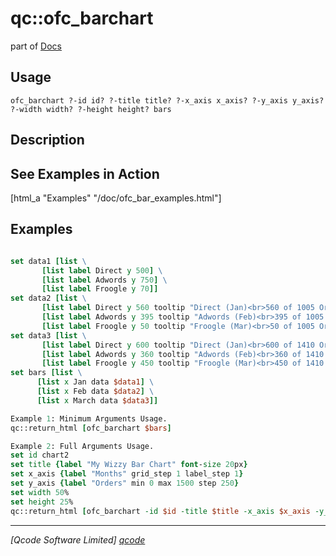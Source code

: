 qc::ofc_barchart
================

part of [Docs](.)

Usage
-----
`
	ofc_barchart ?-id id? ?-title title? ?-x_axis x_axis? ?-y_axis y_axis? ?-width width? ?-height height? bars
    `

Description
-----------
<h2>See Examples in Action</h2>
    [html_a "Examples" "/doc/ofc_bar_examples.html"]

Examples
--------
```tcl

set data1 [list \ 
       [list label Direct y 500] \ 
       [list label Adwords y 750] \ 
       [list label Froogle y 70]]
set data2 [list \ 
       [list label Direct y 560 tooltip "Direct (Jan)<br>560 of 1005 Orders"] \ 
       [list label Adwords y 395 tooltip "Adwords (Feb)<br>395 of 1005 Orders"] \ 
       [list label Froogle y 50 tooltip "Froogle (Mar)<br>50 of 1005 Orders"]]
set data3 [list \ 
       [list label Direct y 600 tooltip "Direct (Jan)<br>600 of 1410 Orders"] \ 
       [list label Adwords y 360 tooltip "Adwords (Feb)<br>360 of 1410 Orders"] \ 
       [list label Froogle y 450 tooltip "Froogle (Mar)<br>450 of 1410 Orders"]]
set bars [list \ 
      [list x Jan data $data1] \ 
      [list x Feb data $data2] \ 
      [list x March data $data3]]

Example 1: Minimum Arguments Usage.
qc::return_html [ofc_barchart $bars]

Example 2: Full Arguments Usage.
set id chart2
set title {label "My Wizzy Bar Chart" font-size 20px}
set x_axis {label "Months" grid_step 1 label_step 1}
set y_axis {label "Orders" min 0 max 1500 step 250} 
set width 50%
set height 25%  
qc::return_html [ofc_barchart -id $id -title $title -x_axis $x_axis -y_axis $y_axis -width $width -height $height --  $bars]

```

----------------------------------
*[Qcode Software Limited] [qcode]*

[qcode]: http://www.qcode.co.uk "Qcode Software"